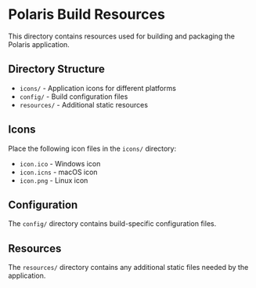 # Polaris Build Resources

This directory contains resources used for building and packaging the Polaris application.

## Directory Structure

- `icons/` - Application icons for different platforms
- `config/` - Build configuration files
- `resources/` - Additional static resources

## Icons

Place the following icon files in the `icons/` directory:

- `icon.ico` - Windows icon
- `icon.icns` - macOS icon
- `icon.png` - Linux icon

## Configuration

The `config/` directory contains build-specific configuration files.

## Resources

The `resources/` directory contains any additional static files needed by the application.
